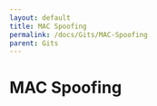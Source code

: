 ```yaml
---
layout: default
title: MAC Spoofing
permalink: /docs/Gits/MAC-Spoofing
parent: Gits
---
```


# MAC Spoofing

<script src="https://gist.github.com/aleff-github/a3eb6108513254c9ef16f2a137768515.js"></script>